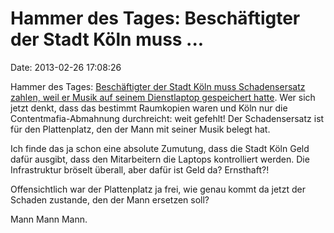 Hammer des Tages: Beschäftigter der Stadt Köln muss \...
========================================================

Date: 2013-02-26 17:08:26

Hammer des Tages: [Beschäftigter der Stadt Köln muss Schadensersatz
zahlen, weil er Musik auf seinem Dienstlaptop gespeichert
hatte](http://www.ksta.de/koeln/dienstcomputer-tausende-videodateien-gespeichert,15187530,21940152.html).
Wer sich jetzt denkt, dass das bestimmt Raumkopien waren und Köln nur
die Contentmafia-Abmahnung durchreicht: weit gefehlt! Der Schadensersatz
ist für den Plattenplatz, den der Mann mit seiner Musik belegt hat.

Ich finde das ja schon eine absolute Zumutung, dass die Stadt Köln Geld
dafür ausgibt, dass den Mitarbeitern die Laptops kontrolliert werden.
Die Infrastruktur bröselt überall, aber dafür ist Geld da? Ernsthaft?!

Offensichtlich war der Plattenplatz ja frei, wie genau kommt da jetzt
der Schaden zustande, den der Mann ersetzen soll?

Mann Mann Mann.
